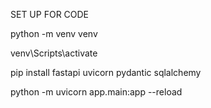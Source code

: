 SET UP FOR CODE

python -m venv venv

venv\Scripts\activate

pip install fastapi uvicorn pydantic sqlalchemy

python -m uvicorn app.main:app --reload
